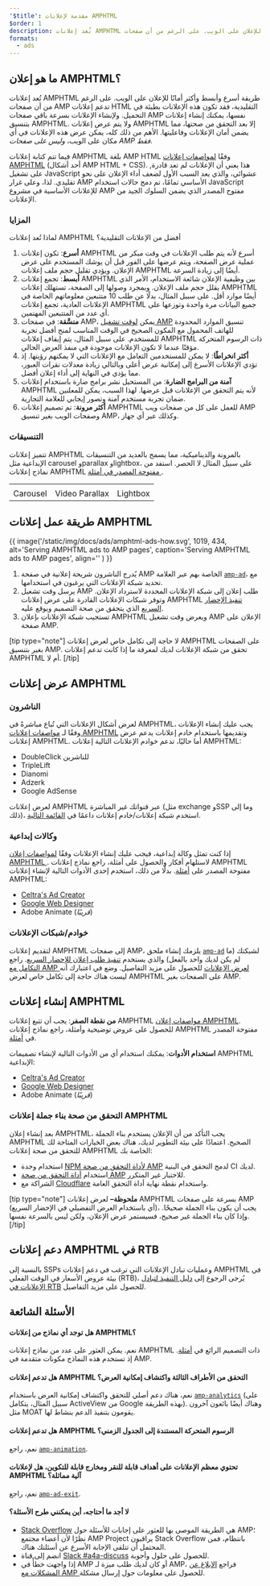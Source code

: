 ```yaml
---
'$title': مقدمة لإعلانات AMPHTML
$order: 1
description: تُعد إعلانات AMPHTML طريقة أسرع وأبسط وأكثر أمانًا للإعلان على الويب. على الرغم من أن صفحات AMP تدعم إعلانات HTML التقليدية، فقد تكون هذه الإعلانات بطيئة في التحميل.
formats:
  - ads
---
```


## ما هو إعلان AMPHTML؟

تُعد إعلانات AMPHTML طريقة أسرع وأبسط وأكثر أمانًا للإعلان على الويب. على الرغم من أن صفحات AMP تدعم إعلانات HTML التقليدية، فقد تكون هذه الإعلانات بطيئة في التحميل. ولإنشاء الإعلانات بسرعة باقي صفحات AMP نفسها، يمكنك إنشاء إعلانات بتنسيق AMPHTML. ولا يتم عرض إعلانات AMPHTML إلا بعد التحقق من صحتها، مما يضمن أمان الإعلانات وفاعليتها. الأهم من ذلك كله، يمكن عرض هذه الإعلانات في أي مكان على الويب، _وليس على صفحات AMP فقط_.

فيما تتم كتابة إعلانات AMPHTML بلغة AMP HTML وفقًا [لمواصفات إعلانات AMPHTML](a4a_spec.md) (أحد أشكال AMP HTML + CSS). ,هذا يعني أن الإعلانات لم تعد قادرة على تشغيل JavaScript عشوائي، والذي يعد السبب الأول لضعف أداء الإعلان على نحو تقليدي. لذا، وعلى غرار AMP الأساسي تمامًا، تم دمج حالات استخدام JavaScript للإعلانات الأساسية في مشروع AMP مفتوح المصدر الذي يضمن السلوك الجيد من الإعلانات.

### المزايا

لماذا تُعد إعلانات AMPHTML أفضل من الإعلانات التقليدية؟

1. **أسرع**: تكون إعلانات AMPHTML أسرع لأنه يتم طلب الإعلانات في وقت مبكر من عملية عرض الصفحة، ويتم عرضها على الفور قبل أن يوشك المستخدم على عرض الإعلان. ويؤدي تقليل حجم ملف إعلانات AMPHTML أيضًا إلى زيادة السرعة.
2. **أبسط**: تجمع إعلانات AMPHTML بين وظيفية الإعلان شائعة الاستخدام، الأمر الذي يقلل حجم ملف الإعلان. وبمجرد وصولها إلى الصفحة، تستهلك إعلانات AMPHTML أيضًا موارد أقل. على سبيل المثال، بدلًا عن طلب 10 متتبعين معلوماتهم الخاصة في الإعلانات العادية، تجمع إعلانات AMPHTML جميع البيانات مرة واحدة وتوزعها على أي عدد من المتتبعين المهتمين.
3. **منسَّقة**: في صفحات AMP، يمكن [لوقت تشغيل AMP](spec/amphtml.md#amp-runtime) تنسيق الموارد المحدودة للهاتف المحمول مع المكون الصحيح في الوقت المناسب لمنح أفضل تجربة للمستخدم. على سبيل المثال، يتم إيقاف إعلانات AMPHTML ذات الرسوم المتحركة مؤقتًا عندما لا تكون الإعلانات موجودة في منفذ العرض الحالي.
4. **أكثر انخراطًا**: لا يمكن للمستخدمين التعامل مع الإعلانات التي لا يمكنهم رؤيتها. إذ تؤدي الإعلانات الأسرع إلى إمكانية عرض أعلى وبالتالي زيادة معدلات نقرات العبور، مما يؤدي في النهاية إلى أداء إعلان أفضل.
5. **آمنة من البرامج الضارة**: من المستحيل نشر برامج ضارة باستخدام إعلانات AMPHTML لأنه يتم التحقق من الإعلانات قبل عرضها. لهذا السبب، يمكن للمعلنين ضمان تجربة مستخدم آمنة وتصور إيجابي للعلامة التجارية.
6. **أكثر مرونة**: تم تصميم إعلانات AMPHTML للعمل على كل من صفحات ويب AMP وصفحات الويب بغير تنسيق AMP، وكذلك عبر أي جهاز.

### التنسيقات

تتميز إعلانات AMPHTML بالمرونة والديناميكية، مما يسمح بالعديد من التنسيقات الإبداعية مثل carousel وparallax وlightbox، على سبيل المثال لا الحصر. استفد من نماذج إعلانات AMPHTML <a class="" href="https://gitlocalize.com/repo/4863/ar/pages/content/amp-dev/documentation/examples/index.html">مفتوحة المصدر في أمثلة </a>.

<table class="nocolor">
  <tr>
    <td class="col-thirty"><amp-anim width="410" height="731" layout="responsive" src="/static/img/docs/ads/amp-ad-01-carousel.gif">
    </amp-anim></td>
    <td class="col-thirty"><amp-anim width="410" height="731" layout="responsive" src="/static/img/docs/ads/amp-ad-02-video-parallax.gif">
    </amp-anim></td>
    <td class="col-thirty"><amp-anim width="410" height="731" layout="responsive" src="/static/img/docs/ads/amp-ad-03-lightbox.gif">
    </amp-anim></td>
  </tr>
  <tr>
    <td>Carousel</td>
    <td>Video Parallax</td>
    <td>Lightbox</td>
  </tr>
</table>

## طريقة عمل إعلانات AMPHTML

{{ image('/static/img/docs/ads/amphtml-ads-how.svg', 1019, 434, alt='Serving AMPHTML ads to AMP pages', caption='Serving AMPHTML ads to AMP pages', align='' ) }}

1. يُدرج الناشرون شريحة إعلانية في صفحة AMP الخاصة بهم عبر العلامة [`amp-ad`](../../../documentation/components/reference/amp-ad.md)، مع تحديد شبكة الإعلانات التي يرغبون في استخدامها.
2. يرسل وقت تشغيل AMP طلب إعلان إلى شبكة الإعلانات المحددة لاسترداد الإعلان. وتوفر شبكات الإعلانات القادرة على عرض إعلانات AMPHTML [تنفيذ الإحضار السريع](https://github.com/ampproject/amphtml/blob/master/ads/google/a4a/docs/Network-Impl-Guide.md) الذي يتحقق من صحة التصميم ويوقع عليه.
3. تستجيب شبكة الإعلانات بإعلان AMPHTML ويعرض وقت تشغيل AMP الإعلان على صفحة AMP.

[tip type="note"] لا حاجة إلى تكامل خاص لعرض إعلانات AMPHTML على الصفحات بغير بتنسيق AMP. تحقق من شبكة الإعلانات لديك لمعرفة ما إذا كانت تدعم إعلانات AMPHTML أم لا. [/tip]

## عرض إعلانات AMPHTML

### الناشرون

لعرض أشكال الإعلانات التي تُباع مباشرةً في AMPHTML، يجب عليك إنشاء الإعلانات وفقًا لـ [مواصفات إعلانات AMPHTML](a4a_spec.md) وتقديمها باستخدام خادم إعلانات يدعم عرض إعلانات AMPHTML. أما حاليًا، تدعم خوادم الإعلانات التالية إعلانات AMPHTML:

- DoubleClick للناشرين
- TripleLift
- Dianomi
- Adzerk
- Google AdSense

لعرض إعلانات AMPHTML عبر قنواتك غير المباشرة (مثل exchange وSSP وما إلى ذلك)، استخدم شبكة إعلانات/خادم إعلانات داعمًا في [القائمة التالية](../../../documentation/guides-and-tutorials/develop/monetization/ads_vendors.md).

### وكالات إبداعية

إذا كنت تمثل وكالة إبداعية، فيجب عليك إنشاء الإعلانات وفقًا [لمواصفات إعلان AMPHTML ](a4a_spec.md). لاستلهام أفكار والحصول على أمثلة، راجع نماذج إعلانات AMPHTML مفتوحة المصدر على [أمثلة](../../../documentation/examples/index.html). بدلًا من ذلك، استخدم إحدى الأدوات التالية لإنشاء إعلانات AMPHTML:

- [Celtra's Ad Creator](http://www.prnewswire.com/news-releases/celtra-partners-with-the-amp-project-showcases-amp-ad-creation-at-google-io-event-300459514.html)
- [Google Web Designer](https://support.google.com/webdesigner/answer/7529856)
- Adobe Animate (_قريبًا_)

### خوادم/شبكات الإعلانات

لتقديم إعلانات AMPHTML إلى صفحات AMP، يلزمك إنشاء ملحق [`amp-ad`](../../../documentation/components/reference/amp-ad.md) لشبكتك (ما لم يكن لديك واحد بالفعل) والذي يستخدم [تنفيذ طلب إعلان للإحضار السريع](https://github.com/ampproject/amphtml/blob/master/ads/google/a4a/docs/Network-Impl-Guide.md). راجع [التكامل مع AMP لعرض الإعلانات](../../../documentation/guides-and-tutorials/contribute/adnetwork_integration.md) للحصول على مزيد التفاصيل. وضع في اعتبارك أنه ليست هناك حاجة إلى تكامل خاص لعرض AMPHTML على الصفحات بغير AMP.

## إنشاء إعلانات AMPHTML

**من نقطة الصفر**: يجب أن تتبع إعلانات AMPHTML [مواصفات إعلان AMPHTML](a4a_spec.md). للحصول على عروض توضيحية وأمثلة، راجع نماذج إعلانات AMPHTML مفتوحة المصدر في [أمثلة](../../../documentation/examples/documentation/amp-ad.html).

**استخدام الأدوات**: يمكنك استخدام أي من الأدوات التالية لإنشاء تصميمات AMPHTML الإبداعية:

- [Celtra's Ad Creator](http://www.prnewswire.com/news-releases/celtra-partners-with-the-amp-project-showcases-amp-ad-creation-at-google-io-event-300459514.html)
- [Google Web Designer](https://support.google.com/webdesigner/answer/7529856)
- Adobe Animate (_قريبًا_)

### التحقق من صحة بناء جملة إعلانات AMPHTML

بعد إنشاء إعلان AMPHTML، يجب التأكد من أن الإعلان يستخدم بناء الجملة AMPHTML الصحيح. اعتمادًا على بيئة التطوير لديك، هناك بعض الخيارات المتاحة لك للتحقق من صحة إعلانات AMPHTML الخاصة بك:

- استخدام وحدة [NPM لأداة التحقق من صحة AMP](https://www.npmjs.com/package/amphtml-validator) لدمج التحقق في البنية CI لديك.
- استخدام [أداة التحقق من صحة AMP](https://validator.ampproject.org/) للاختبار غير المتكرر.
- الشراكة مع [Cloudflare](https://blog.cloudflare.com/amp-validator-api/) واستخدام نقطة نهاية أداة التحقق العامة.

[tip type="note"] **ملحوظة–** لعرض إعلانات AMPHTML بسرعة على صفحات AMP (أي باستخدام العرض التفضيلي في الإحضار السريع)، يجب أن يكون بناء الجملة صحيحًا. وإذا كان بناء الجملة غير صحيح، فسيستمر عرض الإعلان، ولكن ليس بالسرعة نفسها. [/tip]

## دعم إعلانات AMPHTML في RTB

بالنسبة إلى SSPs وعمليات تبادل الإعلانات التي ترغب في دعم إعلانات AMPHTML في بيئة عروض الأسعار في الوقت الفعلي (RTB)، يُرجى الرجوع إلى [دليل التنفيذ لتبادل الإعلانات في RTB](https://github.com/ampproject/amphtml/blob/master/ads/google/a4a/docs/RTBExchangeGuide.md) للحصول على مزيد التفاصيل.

## الأسئلة الشائعة

#### هل توجد أي نماذج من إعلانات AMPHTML؟

نعم. يمكن العثور على عدد من نماذج إعلانات AMPHTML ذات التصميم الرائع في [أمثلة](../../../documentation/examples/documentation/amp-ad.html). إذ تستخدم هذه النماذج مكونات متقدمة في AMP.

#### هل تدعم إعلانات AMPHTML التحقق من الأطراف الثالثة واكتشاف إمكانية العرض؟

نعم، هناك دعم أصلي للتحقق واكتشاف إمكانية العرض باستخدام [`amp-analytics`](../../../documentation/components/reference/amp-analytics.md) (على سبيل المثال، يتكامل ActiveView من Google بهذه الطريقة). وهناك أيضًا بائعون آخرون مثل MOAT يقومون بتنفيذ الدعم بنشاط لها.

#### هل تدعم إعلانات AMPHTML الرسوم المتحركة المستندة إلى الجدول الزمني؟

نعم، راجع [`amp-animation`](../../../documentation/components/reference/amp-animation.md).

#### تحتوي معظم الإعلانات على أهداف قابلة للنقر ومخارج قابلة للتكوين، هل لإعلانات AMPHTML آلية مماثلة؟

نعم، راجع [`amp-ad-exit`](../../../documentation/components/reference/amp-ad-exit.md).

#### لا أجد ما أحتاجه، أين يمكنني طرح الأسئلة؟

- [Stack Overflow](http://stackoverflow.com/questions/tagged/amp-html) هي الطريقة الموصى بها للعثور على إجابات للأسئلة حول AMP؛ نظرًا لأن أعضاء مجتمع AMP Project يراقبون Stack Overflow بانتظام، فمن المحتمل أن تتلقى الإجابة الأسرع عن أسئلتك هناك.
- انضم إلى قناة [Slack #a4a-discuss](https://docs.google.com/forms/d/e/1FAIpQLSd83J2IZA6cdR6jPwABGsJE8YL4pkypAbKMGgUZZriU7Qu6Tg/viewform?fbzx=4406980310789882877) للحصول على حلول وأجوبة.
- إذا واجهت خطأً في AMP أو كان لديك طلب ميزة لـ AMP، فراجع [الإبلاغ عن المشكلات مع AMP ](https://github.com/ampproject/amphtml/blob/master/CONTRIBUTING.md#reporting-issues-with-amp) للحصول على معلومات حول إرسال مشكلة.
